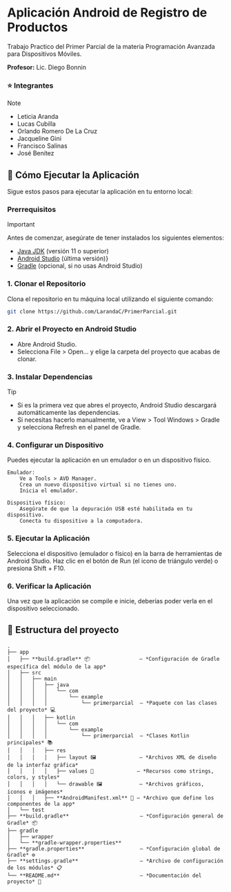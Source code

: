 # Aplicación Android de Registro de Productos

Trabajo Practico del Primer Parcial de la materia Programación Avanzada para Dispositivos Móviles.

**Profesor:** Lic. Diego Bonnin

### ⭐ Integrantes

> [!NOTE]
> - Leticia Aranda
> - Lucas Cubilla
> - Orlando Romero De La Cruz
> - Jacqueline Gini
> - Francisco Salinas
> - José Benítez

## 🚀 Cómo Ejecutar la Aplicación

Sigue estos pasos para ejecutar la aplicación en tu entorno local:

### Prerrequisitos

> [!IMPORTANT]
> Antes de comenzar, asegúrate de tener instalados los siguientes elementos:
> - [Java JDK](https://www.oracle.com/java/technologies/javase-jdk11-downloads.html) (versión 11 o superior)
> - [Android Studio](https://developer.android.com/studio) (última versión)}
> - [Gradle](https://gradle.org/install/) (opcional, si no usas Android Studio)

### 1. Clonar el Repositorio

Clona el repositorio en tu máquina local utilizando el siguiente comando:

   ```bash
   git clone https://github.com/LarandaC/PrimerParcial.git
  ```

### 2. Abrir el Proyecto en Android Studio

- Abre Android Studio.
- Selecciona File > Open... y elige la carpeta del proyecto que acabas de clonar.

### 3. Instalar Dependencias

> [!TIP]
> - Si es la primera vez que abres el proyecto, Android Studio descargará automáticamente las dependencias. 
> - Si necesitas hacerlo manualmente, ve a View > Tool Windows > Gradle y selecciona Refresh en el panel de Gradle.

### 4. Configurar un Dispositivo

Puedes ejecutar la aplicación en un emulador o en un dispositivo físico.

    Emulador:
        Ve a Tools > AVD Manager.
        Crea un nuevo dispositivo virtual si no tienes uno.
        Inicia el emulador.

    Dispositivo físico:
        Asegúrate de que la depuración USB esté habilitada en tu dispositivo.
        Conecta tu dispositivo a la computadora.

### 5. Ejecutar la Aplicación

  Selecciona el dispositivo (emulador o físico) en la barra de herramientas de Android Studio.
  Haz clic en el botón de Run (el icono de triángulo verde) o presiona Shift + F10.

### 6. Verificar la Aplicación

Una vez que la aplicación se compile e inicie, deberías poder verla en el dispositivo seleccionado. 




## 📝 Estructura del proyecto
```plaintext
.
├── app
│   ├── **build.gradle** 📦                — *Configuración de Gradle específica del módulo de la app*
│   ├── src
│   │   ├── main
│   │   │   ├── java
│   │   │   │   └── com
│   │   │   │       └── example
│   │   │   │           └── primerparcial  — *Paquete con las clases del proyecto* 💻
│   │   │   ├── kotlin
│   │   │   │   └── com
│   │   │   │       └── example
│   │   │   │           └── primerparcial  — *Clases Kotlin principales* 📚
│   │   │   ├── res
│   │   │   │   ├── layout 🖼️              — *Archivos XML de diseño de la interfaz gráfica*
│   │   │   │   ├── values 🎨              — *Recursos como strings, colors, y styles*
│   │   │   │   └── drawable 🖼️            — *Archivos gráficos, íconos e imágenes*
│   │   │   ├── **AndroidManifest.xml** 📜 — *Archivo que define los componentes de la app*
│   └── test                                
├── **build.gradle**                       — *Configuración general de Gradle* 📦
├── gradle                                 
│   ├── wrapper
│   └── **gradle-wrapper.properties**
├── **gradle.properties**                  — *Configuración global de Gradle* ⚙️
├── **settings.gradle**                    — *Archivo de configuración de los módulos* 📋
└── **README.md**                          — *Documentación del proyecto* 📄

```
